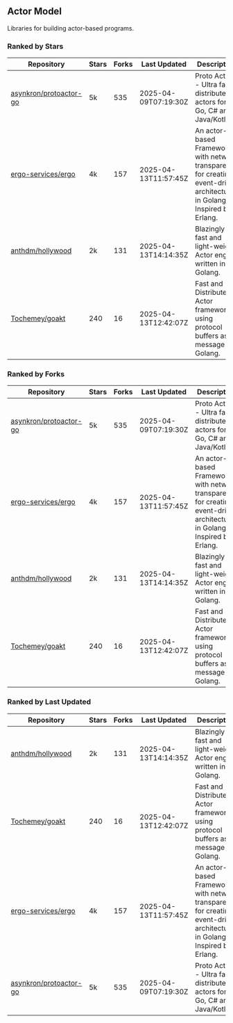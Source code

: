 ## Actor Model

Libraries for building actor-based programs.

### Ranked by Stars

| Repository | Stars | Forks | Last Updated | Description | 
|------------|-------|-------|--------------|-------------|
| [asynkron/protoactor-go](https://github.com/asynkron/protoactor-go) | 5k | 535 | 2025-04-09T07:19:30Z |  Proto Actor - Ultra fast distributed actors for Go, C# and Java/Kotlin. |
| [ergo-services/ergo](https://github.com/ergo-services/ergo) | 4k | 157 | 2025-04-13T11:57:45Z |  An actor-based Framework with network transparency for creating event-driven architecture in Golang. Inspired by Erlang. |
| [anthdm/hollywood](https://github.com/anthdm/hollywood) | 2k | 131 | 2025-04-13T14:14:35Z |  Blazingly fast and light-weight Actor engine written in Golang. |
| [Tochemey/goakt](https://github.com/Tochemey/goakt) | 240 | 16 | 2025-04-13T12:42:07Z |  Fast and Distributed Actor framework using protocol buffers as message for Golang. |

### Ranked by Forks

| Repository | Stars | Forks | Last Updated | Description | 
|------------|-------|-------|--------------|-------------|
| [asynkron/protoactor-go](https://github.com/asynkron/protoactor-go) | 5k | 535 | 2025-04-09T07:19:30Z |  Proto Actor - Ultra fast distributed actors for Go, C# and Java/Kotlin. |
| [ergo-services/ergo](https://github.com/ergo-services/ergo) | 4k | 157 | 2025-04-13T11:57:45Z |  An actor-based Framework with network transparency for creating event-driven architecture in Golang. Inspired by Erlang. |
| [anthdm/hollywood](https://github.com/anthdm/hollywood) | 2k | 131 | 2025-04-13T14:14:35Z |  Blazingly fast and light-weight Actor engine written in Golang. |
| [Tochemey/goakt](https://github.com/Tochemey/goakt) | 240 | 16 | 2025-04-13T12:42:07Z |  Fast and Distributed Actor framework using protocol buffers as message for Golang. |

### Ranked by Last Updated

| Repository | Stars | Forks | Last Updated | Description | 
|------------|-------|-------|--------------|-------------|
| [anthdm/hollywood](https://github.com/anthdm/hollywood) | 2k | 131 | 2025-04-13T14:14:35Z |  Blazingly fast and light-weight Actor engine written in Golang. |
| [Tochemey/goakt](https://github.com/Tochemey/goakt) | 240 | 16 | 2025-04-13T12:42:07Z |  Fast and Distributed Actor framework using protocol buffers as message for Golang. |
| [ergo-services/ergo](https://github.com/ergo-services/ergo) | 4k | 157 | 2025-04-13T11:57:45Z |  An actor-based Framework with network transparency for creating event-driven architecture in Golang. Inspired by Erlang. |
| [asynkron/protoactor-go](https://github.com/asynkron/protoactor-go) | 5k | 535 | 2025-04-09T07:19:30Z |  Proto Actor - Ultra fast distributed actors for Go, C# and Java/Kotlin. |

